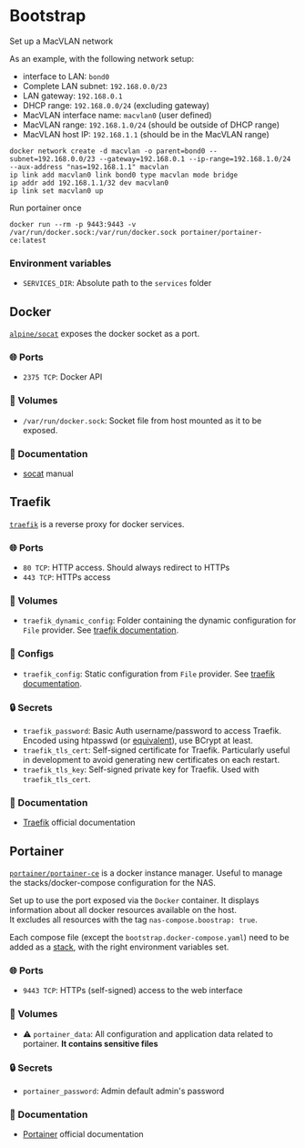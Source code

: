 # Bootstrap

Set up a MacVLAN network

As an example, with the following network setup:
- interface to LAN: `bond0`
- Complete LAN subnet: `192.168.0.0/23`
- LAN gateway: `192.168.0.1`
- DHCP range: `192.168.0.0/24` (excluding gateway)
- MacVLAN interface name: `macvlan0` (user defined)
- MacVLAN range: `192.168.1.0/24` (should be outside of DHCP range)
- MacVLAN host IP: `192.168.1.1` (should be in the MacVLAN range)

```
docker network create -d macvlan -o parent=bond0 --subnet=192.168.0.0/23 --gateway=192.168.0.1 --ip-range=192.168.1.0/24 --aux-address "nas=192.168.1.1" macvlan
ip link add macvlan0 link bond0 type macvlan mode bridge
ip addr add 192.168.1.1/32 dev macvlan0
ip link set macvlan0 up
```

Run portainer once
```
docker run --rm -p 9443:9443 -v /var/run/docker.sock:/var/run/docker.sock portainer/portainer-ce:latest
```

### Environment variables
- `SERVICES_DIR`: Absolute path to the `services` folder

## Docker
[`alpine/socat`](https://hub.docker.com/r/alpine/socat/) exposes the docker socket as a port.

### 🌐 Ports
- `2375 TCP`: Docker API

### 📂 Volumes
- `/var/run/docker.sock`: Socket file from host mounted as it to be exposed.

### 📒 Documentation
- [socat](https://linux.die.net/man/1/socat) manual

## Traefik
[`traefik`](https://hub.docker.com/_/traefik) is a reverse proxy for docker services.

### 🌐 Ports
- `80 TCP`: HTTP access. Should always redirect to HTTPs
- `443 TCP`: HTTPs access

### 📂 Volumes
- `traefik_dynamic_config`: Folder containing the dynamic configuration for `File` provider. See [traefik documentation](https://doc.traefik.io/traefik/providers/file/).

### 📝 Configs
- `traefik_config`: Static configuration from `File` provider. See [traefik documentation](https://doc.traefik.io/traefik/providers/file/).

### 🔒 Secrets
- `traefik_password`: Basic Auth username/password to access Traefik. Encoded using htpasswd (or [equivalent](https://hostingcanada.org/htpasswd-generator/)), use BCrypt at least.
- `traefik_tls_cert`: Self-signed certificate for Traefik. Particularly useful in development to avoid generating new certificates on each restart.
- `traefik_tls_key`: Self-signed private key for Traefik. Used with `traefik_tls_cert`.

### 📒 Documentation
- [Traefik](https://doc.traefik.io/) official documentation

## Portainer
[`portainer/portainer-ce`](https://hub.docker.com/r/portainer/portainer-ce) is a docker instance manager.
Useful to manage the stacks/docker-compose configuration for the NAS.

Set up to use the port exposed via the `Docker` container. It displays information about all docker resources available on the host. \
It excludes all resources with the tag `nas-compose.boostrap: true`.

Each compose file (except the `bootstrap.docker-compose.yaml`) need to be added as a [stack](https://docs.portainer.io/user/docker/stacks/add), with the right environment variables set.


### 🌐 Ports
- `9443 TCP`: HTTPs (self-signed) access to the web interface

### 📂 Volumes
- ⚠️ `portainer_data`: All configuration and application data related to portainer. **It contains sensitive files**

### 🔒 Secrets
- `portainer_password`: Admin default admin's password

### 📒 Documentation
- [Portainer](https://docs.portainer.io/) official documentation
